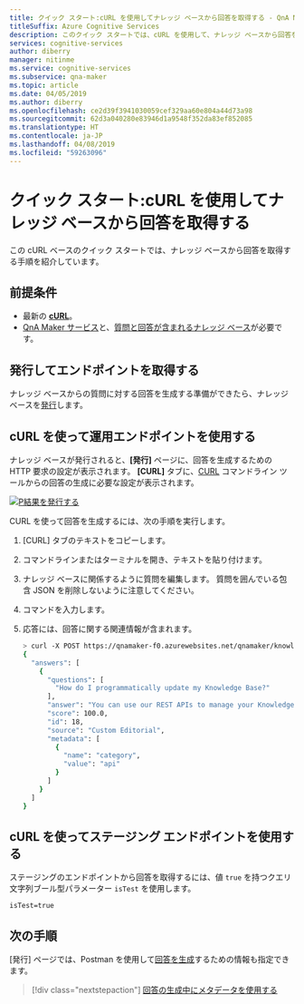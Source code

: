 ```yaml
---
title: クイック スタート:cURL を使用してナレッジ ベースから回答を取得する - QnA Maker
titleSuffix: Azure Cognitive Services
description: このクイック スタートでは、cURL を使用して、ナレッジ ベースから回答を取得する手順を紹介しています。
services: cognitive-services
author: diberry
manager: nitinme
ms.service: cognitive-services
ms.subservice: qna-maker
ms.topic: article
ms.date: 04/05/2019
ms.author: diberry
ms.openlocfilehash: ce2d39f3941030059cef329aa60e804a44d73a98
ms.sourcegitcommit: 62d3a040280e83946d1a9548f352da83ef852085
ms.translationtype: HT
ms.contentlocale: ja-JP
ms.lasthandoff: 04/08/2019
ms.locfileid: "59263096"
---
```

# <a name="quickstart-get-answer-from-knowledge-base-using-curl"></a>クイック スタート:cURL を使用してナレッジ ベースから回答を取得する

この cURL ベースのクイック スタートでは、ナレッジ ベースから回答を取得する手順を紹介しています。

## <a name="prerequisites"></a>前提条件

* 最新の [**cURL**](https://curl.haxx.se/)。
* [QnA Maker サービス](../How-To/set-up-qnamaker-service-azure.md)と、[質問と回答が含まれるナレッジ ベース](../Tutorials/create-publish-query-in-portal.md)が必要です。

## <a name="publish-to-get-endpoint"></a>発行してエンドポイントを取得する

ナレッジ ベースからの質問に対する回答を生成する準備ができたら、ナレッジ ベースを[発行](../Quickstarts/create-publish-knowledge-base.md#publish-the-knowledge-base)します。

## <a name="use-production-endpoint-with-curl"></a>cURL を使って運用エンドポイントを使用する

ナレッジ ベースが発行されると、**[発行]** ページに、回答を生成するための HTTP 要求の設定が表示されます。 **[CURL]** タブに、[CURL](https://www.getpostman.com) コマンドライン ツールからの回答の生成に必要な設定が表示されます。

[![P結果を発行する](../media/qnamaker-use-to-generate-answer/curl-command-on-publish-page.png)](../media/qnamaker-use-to-generate-answer/curl-command-on-publish-page.png#lightbox)

CURL を使って回答を生成するには、次の手順を実行します。

1. [CURL] タブのテキストをコピーします。 
1. コマンドラインまたはターミナルを開き、テキストを貼り付けます。
1. ナレッジ ベースに関係するように質問を編集します。 質問を囲んでいる包含 JSON を削除しないように注意してください。
1. コマンドを入力します。 
1. 応答には、回答に関する関連情報が含まれます。 

    ```bash
    > curl -X POST https://qnamaker-f0.azurewebsites.net/qnamaker/knowledgebases/1111f8c-d01b-4698-a2de-85b0dbf3358c/generateAnswer -H "Authorization: EndpointKey 111841fb-c208-4a72-9412-03b6f3e55ca1" -H "Content-type: application/json" -d "{'question':'How do I programmatically update my Knowledge Base?'}"
    {
      "answers": [
        {
          "questions": [
            "How do I programmatically update my Knowledge Base?"
          ],
          "answer": "You can use our REST APIs to manage your Knowledge Base. See here for details: https://westus.dev.cognitive.microsoft.com/docs/services/5a93fcf85b4ccd136866eb37/operations/5ac266295b4ccd1554da7600",
          "score": 100.0,
          "id": 18,
          "source": "Custom Editorial",
          "metadata": [
            {
              "name": "category",
              "value": "api"
            }
          ]
        }
      ]
    }
    ```

## <a name="use-staging-endpoint-with-curl"></a>cURL を使ってステージング エンドポイントを使用する

ステージングのエンドポイントから回答を取得するには、値 `true` を持つクエリ文字列ブール型パラメーター `isTest` を使用します。

`isTest=true`

## <a name="next-steps"></a>次の手順

[発行] ページでは、Postman を使用して[回答を生成](get-answer-from-kb-using-postman.md)するための情報も指定できます。 

> [!div class="nextstepaction"]
> [回答の生成中にメタデータを使用する](../How-to/metadata-generateanswer-usage.md)
